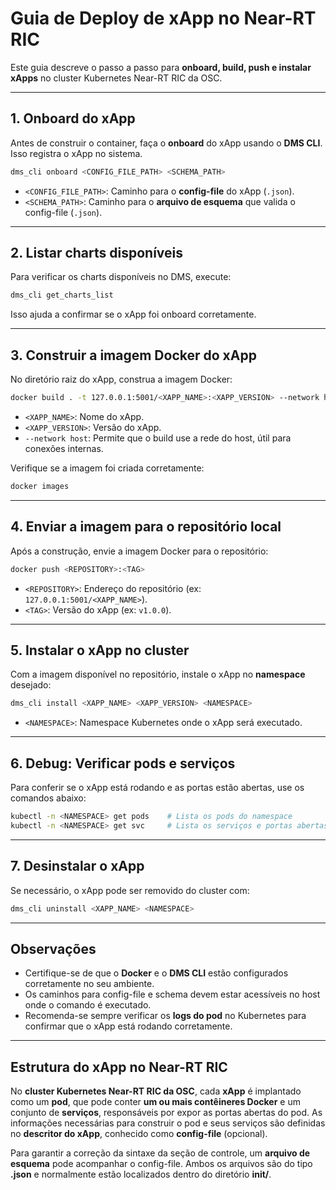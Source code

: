 # Guia de Deploy de xApp no Near-RT RIC

Este guia descreve o passo a passo para **onboard, build, push e instalar xApps** no cluster Kubernetes Near-RT RIC da OSC.

---

## 1. Onboard do xApp

Antes de construir o container, faça o **onboard** do xApp usando o **DMS CLI**. Isso registra o xApp no sistema.

```bash
dms_cli onboard <CONFIG_FILE_PATH> <SCHEMA_PATH>
```

* `<CONFIG_FILE_PATH>`: Caminho para o **config-file** do xApp (`.json`).
* `<SCHEMA_PATH>`: Caminho para o **arquivo de esquema** que valida o config-file (`.json`).

---

## 2. Listar charts disponíveis

Para verificar os charts disponíveis no DMS, execute:

```bash
dms_cli get_charts_list
```

Isso ajuda a confirmar se o xApp foi onboard corretamente.

---

## 3. Construir a imagem Docker do xApp

No diretório raiz do xApp, construa a imagem Docker:

```bash
docker build . -t 127.0.0.1:5001/<XAPP_NAME>:<XAPP_VERSION> --network host
```

* `<XAPP_NAME>`: Nome do xApp.
* `<XAPP_VERSION>`: Versão do xApp.
* `--network host`: Permite que o build use a rede do host, útil para conexões internas.

Verifique se a imagem foi criada corretamente:

```bash
docker images
```

---

## 4. Enviar a imagem para o repositório local

Após a construção, envie a imagem Docker para o repositório:

```bash
docker push <REPOSITORY>:<TAG>
```

* `<REPOSITORY>`: Endereço do repositório (ex: `127.0.0.1:5001/<XAPP_NAME>`).
* `<TAG>`: Versão do xApp (ex: `v1.0.0`).

---

## 5. Instalar o xApp no cluster

Com a imagem disponível no repositório, instale o xApp no **namespace** desejado:

```bash
dms_cli install <XAPP_NAME> <XAPP_VERSION> <NAMESPACE>
```

* `<NAMESPACE>`: Namespace Kubernetes onde o xApp será executado.

---

## 6. Debug: Verificar pods e serviços

Para conferir se o xApp está rodando e as portas estão abertas, use os comandos abaixo:

```bash
kubectl -n <NAMESPACE> get pods    # Lista os pods do namespace
kubectl -n <NAMESPACE> get svc     # Lista os serviços e portas abertas
```

---

## 7. Desinstalar o xApp

Se necessário, o xApp pode ser removido do cluster com:

```bash
dms_cli uninstall <XAPP_NAME> <NAMESPACE>
```

---

## Observações

* Certifique-se de que o **Docker** e o **DMS CLI** estão configurados corretamente no seu ambiente.
* Os caminhos para config-file e schema devem estar acessíveis no host onde o comando é executado.
* Recomenda-se sempre verificar os **logs do pod** no Kubernetes para confirmar que o xApp está rodando corretamente.

---

## Estrutura do xApp no Near-RT RIC

No **cluster Kubernetes Near-RT RIC da OSC**, cada **xApp** é implantado como um **pod**, que pode conter **um ou mais contêineres Docker** e um conjunto de **serviços**, responsáveis por expor as portas abertas do pod. As informações necessárias para construir o pod e seus serviços são definidas no **descritor do xApp**, conhecido como **config-file** (opcional).

Para garantir a correção da sintaxe da seção de controle, um **arquivo de esquema** pode acompanhar o config-file. Ambos os arquivos são do tipo **.json** e normalmente estão localizados dentro do diretório **init/**.
